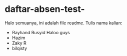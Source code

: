 # daftar-absen-test-
Halo semuanya, ini adalah file readme. Tulis nama kalian:
- Rayhand Rusyid
Haloo guys
- Hazim
- Zaky R
- bilqisty
